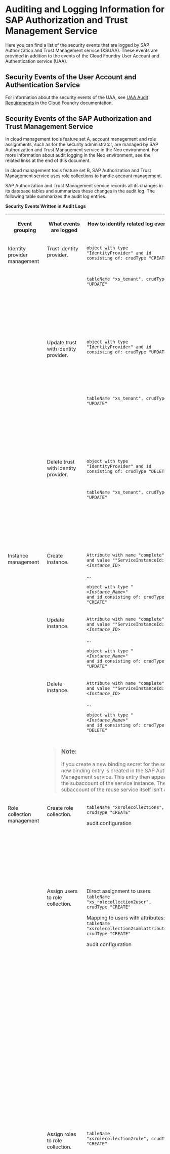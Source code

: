 <!-- loiod8f4b7c7298a422183beddb4ad47c108 -->

# Auditing and Logging Information for SAP Authorization and Trust Management Service

Here you can find a list of the security events that are logged by SAP Authorization and Trust Management service \(XSUAA\). These events are provided in addition to the events of the Cloud Foundry User Account and Authentication service \(UAA\).



<a name="loiod8f4b7c7298a422183beddb4ad47c108__section_xmv_pfp_spb"/>

## Security Events of the User Account and Authentication Service

For information about the security events of the UAA, see [UAA Audit Requirements](https://docs.cloudfoundry.org/running/managing-cf/uaa-audit-requirements.html) in the Cloud Foundry documentation.



<a name="loiod8f4b7c7298a422183beddb4ad47c108__section_ekp_ggp_spb"/>

## Security Events of the SAP Authorization and Trust Management Service

In cloud management tools feature set A, account management and role assignments, such as for the security administrator, are managed by SAP Authorization and Trust Management service in the Neo environment. For more information about audit logging in the Neo environment, see the related links at the end of this document.

In cloud management tools feature set B, SAP Authorization and Trust Management service uses role collections to handle account management.

SAP Authorization and Trust Management service records all its changes in its database tables and summarizes these changes in the audit log. The following table summarizes the audit log entries.

**Security Events Written in Audit Logs**


<table>
<tr>
<th valign="top">

Event grouping



</th>
<th valign="top">

What events are logged



</th>
<th valign="top">

How to identify related log events



</th>
<th valign="top">

Additional information



</th>
</tr>
<tr>
<td valign="top" rowspan="6">

Identity provider management



</td>
<td valign="top" rowspan="2">

Trust identity provider.



</td>
<td valign="top">

 `object with type "IdentityProvider" and id consisting of: crudType "CREATE"` 



</td>
<td valign="top">

Attributes of the identity provider.



</td>
</tr>
<tr>
<td valign="top">

 `tableName "xs_tenant", crudType "UPDATE"` 



</td>
<td valign="top">

Trusting an identity provider using OpenID Connect triggers a change in the XSUAA tenant.



</td>
</tr>
<tr>
<td valign="top" rowspan="2">

Update trust with identity provider.



</td>
<td valign="top">

 `object with type "IdentityProvider" and id consisting of: crudType "UPDATE"` 



</td>
<td valign="top">

Old attributes of the identity provider and any attributes required to identify the changes.



</td>
</tr>
<tr>
<td valign="top">

 `tableName "xs_tenant", crudType "UPDATE"` 



</td>
<td valign="top">

Updating trust in an identity provider using OpenID Connect can trigger a change in the XSUAA tenant.



</td>
</tr>
<tr>
<td valign="top" rowspan="2">

Delete trust with identity provider.



</td>
<td valign="top">

 `object with type "IdentityProvider" and id consisting of: crudType "DELETE"` 



</td>
<td valign="top">

Attributes of the service instance.



</td>
</tr>
<tr>
<td valign="top">

 `tableName "xs_tenant", crudType "UPDATE"` 



</td>
<td valign="top">

Removing trust in an identity provider using OpenID Connect triggers a change in the XSUAA tenant.



</td>
</tr>
<tr>
<td valign="top" rowspan="4">

Instance management



</td>
<td valign="top">

Create instance.



</td>
<td valign="top">

<code>Attribute with name "complete" and value ""ServiceInstanceId: <i class="varname">&lt;Instance_ID&gt;</i></code>

…

<code>object with type "<i class="varname">&lt;Instance_Name&gt;</i>" and id consisting of: crudType "CREATE"</code>



</td>
<td valign="top">

Attributes of the service instance.



</td>
</tr>
<tr>
<td valign="top">

Update instance.



</td>
<td valign="top">

<code>Attribute with name "complete" and value ""ServiceInstanceId: <i class="varname">&lt;Instance_ID&gt;</i></code>

…

<code>object with type "<i class="varname">&lt;Instance_Name&gt;</i>" and id consisting of: crudType "UPDATE"</code>



</td>
<td valign="top">

Old attributes of the service instance and any attributes required to identify the changes.



</td>
</tr>
<tr>
<td valign="top">

Delete instance.



</td>
<td valign="top">

<code>Attribute with name "complete" and value ""ServiceInstanceId: <i class="varname">&lt;Instance_ID&gt;</i></code>

…

<code>object with type "<i class="varname">&lt;Instance_Name&gt;</i>" and id consisting of: crudType "DELETE"</code>



</td>
<td valign="top">

Attributes of the service instance.



</td>
</tr>
<tr>
<td valign="top" colspan="3">

> ### Note:  
> If you create a new binding secret for the service instance, a new binding entry is created in the SAP Authorization and Trust Management service. This entry then appears in the audit log of the subaccount of the service instance. The audit log of the subaccount of the reuse service itself isn't affected.



</td>
</tr>
<tr>
<td valign="top" rowspan="4">

Role collection management



</td>
<td valign="top">

Create role collection.



</td>
<td valign="top">

`tableName "xsrolecollections", crudType "CREATE"`

audit.configuration



</td>
<td valign="top">

Other attributes:

-   Timestamp

-   Origin key

-   Role collection name

-   Zone ID




</td>
</tr>
<tr>
<td valign="top">

Assign users to role collection.



</td>
<td valign="top">

Direct assignment to users: `tableName "xs_rolecollection2user", crudType "CREATE"`

Mapping to users with attributes: `tableName "xsrolecollection2samlattribute", crudType "CREATE"`

audit.configuration



</td>
<td valign="top">

Other attributes for direct assignment:

-   Timestamp

-   Origin key

-   User SCIM ID

-   Zone ID

-   Role collection name


Other attributes for mapping:

-   Timestamp

-   Origin key

-   Attribute name

-   Attribute value

-   Identity provider URL

-   Zone ID

-   Role collection name




</td>
</tr>
<tr>
<td valign="top">

Assign roles to role collection.



</td>
<td valign="top">

 `tableName "xsrolecollection2role", crudType "CREATE"` 



</td>
<td valign="top">

-   Timestamp

-   Origin key

-   Role name

-   Role zone ID

-   Role template name

-   Role collection zone ID

-   Role template app ID

-   Role collection name




</td>
</tr>
<tr>
<td valign="top">

Delete role collection.



</td>
<td valign="top">

`tableName "xsrolecollections", crudType "DELETE"`

audit.configuration



</td>
<td valign="top">

Other attributes:

-   Timestamp

-   Origin key

-   Role collection name

-   Zone ID




</td>
</tr>
<tr>
<td valign="top" rowspan="3">

Role management



</td>
<td valign="top">

Create role.



</td>
<td valign="top">

`tableName "xsrole", crudType "CREATE"`

audit.configuration



</td>
<td valign="top">

Other attributes:

-   Timestamp

-   Origin key

-   App ID

-   Role name

-   Role template name

-   Zone ID




</td>
</tr>
<tr>
<td valign="top">

Modify attribute values in role.



</td>
<td valign="top">

`tableName "xsattribute2role", crudType "CREATE"`

audit.configuration



</td>
<td valign="top">

Other attributes:

-   Timestamp

-   Origin key

-   Role name

-   Zone ID

-   Attribute app ID

-   Role template name

-   Attribute name

-   Attribute value

-   Role template app ID




</td>
</tr>
<tr>
<td valign="top">

Delete role.



</td>
<td valign="top">

`tableName "xsrole", crudType "DELETE"`

audit.configuration



</td>
<td valign="top">

Other attributes:

-   Timestamp

-   Origin key

-   Role template app ID

-   Role name

-   Role template name

-   Zone ID




</td>
</tr>
<tr>
<td valign="top" rowspan="7">

SAML authentication



</td>
<td valign="top" rowspan="5">

Authentication error



</td>
<td valign="top">

`SAMLAuthenticationError`

<code>Response issue time is either too old or with date in the future. Sync IdP to match skew <i class="varname">&lt;skew&gt;</i></code>

audit.security-events



</td>
<td valign="top">

Occurs when the time skew between SAP Authorization and Trust Management service and the identity provider is larger than 60 seconds. Or the authentication response took more than 60 seconds to reach the SAP Authorization and Trust Management service after being issued.

Check the time skew between the identity provider and SAP Authorization and Trust Management service. Synchronize the clock of the identity provider.



</td>
</tr>
<tr>
<td valign="top">

`SAMLAuthenticationError`

<code>Unexpected AuthnResponse : Existing authentication - <i class="varname">&lt;user&gt;</i></code>

audit.security-events



</td>
<td valign="top">

The user has probably chosen the back button on the browser, triggering a second authentication request to the identity provider with the same user ID. The identity provider issues a second authentication response for the same user ID. SAP Authorization and Trust Management service rejects duplicate responses.



</td>
</tr>
<tr>
<td valign="top">

`SAMLAuthenticationError`

<code>AuthnRequest expired - ID: <i class="varname">&lt;request_id&gt;</i> Destination: <i class="varname">&lt;identity_provider_destination&gt;</i></code>

audit.security-events



</td>
<td valign="top">

Occurs when an authentication response from an identity provider takes more than 15 minutes.

If this error occurs consistently, check why the identity provider needs more than 15 minutes to issue an authentication response.



</td>
</tr>
<tr>
<td valign="top">

`SAMLAuthenticationError`

`InResponseToField of Response doesn‘t correspond to the sent message`

audit.security-events



</td>
<td valign="top">

Occurs when a user attempts to log on or refresh a session for which the authentication request has expired, for example, if this message is preceded by `AuthnRequest expired - ID`.



</td>
</tr>
<tr>
<td valign="top">

`SAMLAuthenticationError`

`No valid credential to evaluate the token`

audit.security-events



</td>
<td valign="top">

Occurs when the certificate used to sign the SAML response isn't valid.



</td>
</tr>
<tr>
<td valign="top">

Authentication success



</td>
<td valign="top">

`UserAuthenticationSuccess`

audit.security-events



</td>
<td valign="top">

These entries are in addition to the entries made by the UAA. See the previous section *Security Events of the User Account and Authentication Service*. Authentication success includes:

-   User name

-   Principle \(SCIM user ID\)

-   Origin key

-   Zone ID




</td>
</tr>
<tr>
<td valign="top">

SAML responses



</td>
<td valign="top">

<code>"msgNo":<i class="varname">&lt;index&gt;</i>,"msgId":"<i class="varname">&lt;message_id&gt;</i>",</code>

audit.security-events



</td>
<td valign="top">

We include SAML responses in the audit log for web single sign-on and SAML bearer assertions.

> ### Note:  
> When messages exceed 4k, we break the messages into multiple entries. We identify each message with a `msgId` GUID and the parts with a `msgNo` index. To view the whole SAML response, gather the parts and stitch the contents together.



</td>
</tr>
</table>

**Related Information**  


[Audit Logging in the Neo Environment](https://help.sap.com/viewer/ea72206b834e4ace9cd834feed6c0e09/Cloud/en-US/02c39712c1064c96b37c1ea5bc9420dc.html)

